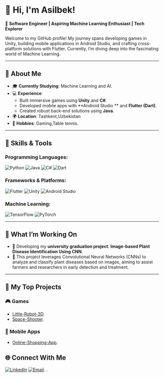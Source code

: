 # 👋 Hi, I'm Asilbek!

🌟 **Software Engineer | Aspiring Machine Learning Enthusiast | Tech Explorer**

Welcome to my GitHub profile! My journey spans developing games in Unity, building mobile applications in Android Studio, and crafting cross-platform solutions with Flutter. Currently, I’m diving deep into the fascinating world of Machine Learning.

---

## 🚀 **About Me**

- 🎓 **Currently Studying**: Machine Learning and AI.
- 💻 **Experience**:
  - Built immersive games using **Unity** and **C#**.
  - Developed mobile apps with **Android Studio ** and **Flutter (Dart)**.
  - Created robust back-end solutions using **Java**.
- 🌍 **Location**: Tashkent,Uzbekistan
- 🌱 **Hobbies**: Gaming,Table tennis.


---

## 🔧 **Skills & Tools**

### **Programming Languages**:
![Python](https://img.shields.io/badge/-Python-blue?logo=python&logoColor=white)
![Java](https://img.shields.io/badge/-Java-red?logo=java&logoColor=white)
![C#](https://img.shields.io/badge/-C%23-purple?logo=csharp&logoColor=white)
![Dart](https://img.shields.io/badge/-Dart-blue?logo=dart&logoColor=white)

### **Frameworks & Platforms**:
![Flutter](https://img.shields.io/badge/-Flutter-blue?logo=flutter&logoColor=white)
![Unity](https://img.shields.io/badge/-Unity-black?logo=unity&logoColor=white)
![Android Studio](https://img.shields.io/badge/-Android%20Studio-green?logo=android&logoColor=white)

### **Machine Learning**:
![TensorFlow](https://img.shields.io/badge/-TensorFlow-orange?logo=tensorflow&logoColor=white)
![PyTorch](https://img.shields.io/badge/-PyTorch-red?logo=pytorch&logoColor=white)

---

## 🌟 **What I’m Working On**

- 🔭 Developing my **university graduation project**: **Image-based Plant Disease Identification Using CNN**.
- 🚀 This project leverages Convolutional Neural Networks (CNNs) to analyze and classify plant diseases based on images, aiming to assist farmers and researchers in early detection and treatment.
---

## 📌 **My Top Projects**

### 🎮 **Games**
- [Little-Robot-3D](https://github.com/AsilbekGit/Unity-Little-Robot-3D-Game.git).
- [Space-Shooter](https://github.com/AsilbekGit/Space-Shooter-Game.git).

### 📱 **Mobile Apps**
- [Online-Shopping-App](https://github.com/AsilbekGit/Online-Grocery-Shop-App.git).


## 🌐 **Connect With Me**

[![LinkedIn](https://img.shields.io/badge/-LinkedIn-blue?logo=linkedin&logoColor=white)](https://www.linkedin.com/in/asilbekboboyev/)
[![Email](https://img.shields.io/badge/-Email-red?logo=gmail&logoColor=white)](mailto:asilbekboboyev98@gmail.com).
.
